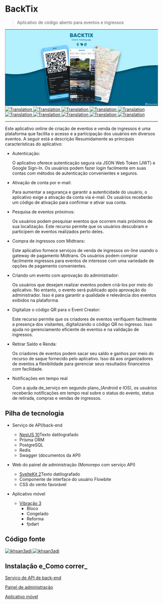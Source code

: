 # BackTix

> Aplicativo de código aberto para eventos e ingressos

<img src="assets/social_preview.png">

<a href="./README.md">
  <img alt="Translation" src="https://img.shields.io/badge/Bahasa_Indonesia-blue?style=for-the-badge&logo=googletranslate&logoColor=blue&labelColor=white">
</a>
<a href="./README.en.md">
  <img alt="Translation" src="https://img.shields.io/badge/English-blue?style=for-the-badge&logo=googletranslate&logoColor=blue&labelColor=white">
</a>
<a href="./README.zh-CN.md">
  <img alt="Translation" src="https://img.shields.io/badge/简体中文-blue?style=for-the-badge&logo=googletranslate&logoColor=blue&labelColor=white">
</a>
<a href="./README.ja.md">
  <img alt="Translation" src="https://img.shields.io/badge/日本語-blue?style=for-the-badge&logo=googletranslate&logoColor=blue&labelColor=white">
</a>
<a href="./README.ar.md">
  <img alt="Translation" src="https://img.shields.io/badge/Arabic_عربي-blue?style=for-the-badge&logo=googletranslate&logoColor=blue&labelColor=white">
</a>
<a href="./README.pt.md">
  <img alt="Translation" src="https://img.shields.io/badge/Português-blue?style=for-the-badge&logo=googletranslate&logoColor=blue&labelColor=white">
</a>
<a href="./README.es.md">
  <img alt="Translation" src="https://img.shields.io/badge/Español-blue?style=for-the-badge&logo=googletranslate&logoColor=blue&labelColor=white">
</a>
<a href="./README.fr.md">
  <img alt="Translation" src="https://img.shields.io/badge/Français-blue?style=for-the-badge&logo=googletranslate&logoColor=blue&labelColor=white">
</a>
<a href="./README.vi.md">
  <img alt="Translation" src="https://img.shields.io/badge/Tiếng_Việt-blue?style=for-the-badge&logo=googletranslate&logoColor=blue&labelColor=white">
</a>
<a href="./README.hi.md">
  <img alt="Translation" src="https://img.shields.io/badge/Hindi_हिंदी-blue?style=for-the-badge&logo=googletranslate&logoColor=blue&labelColor=white">
</a>

* * *

Este aplicativo online de criação de eventos e venda de ingressos é uma plataforma que facilita o acesso e a participação dos usuários em diversos eventos. A seguir está a descrição
Resumidamente as principais características do aplicativo:

-   Autenticação:

    O aplicativo oferece autenticação segura via JSON Web Token (JWT) e Google Sign-In. Os usuários podem fazer login facilmente em suas contas com métodos de autenticação convenientes e seguros.

-   Ativação de conta por e-mail:

    Para aumentar a segurança e garantir a autenticidade do usuário, o aplicativo exige a ativação da conta via e-mail. Os usuários receberão um código de ativação para confirmar e ativar sua conta.

-   Pesquisa de eventos próximos:

    Os usuários podem pesquisar eventos que ocorrem mais próximos de sua localização. Este recurso permite que os usuários descubram e participem de eventos realizados perto deles.

-   Compra de ingressos com Midtrans:

    Este aplicativo fornece serviços de venda de ingressos on-line usando o gateway de pagamento Midtrans. Os usuários podem comprar facilmente ingressos para eventos de interesse com uma variedade de opções de pagamento convenientes.

-   Criando um evento com aprovação do administrador:

    Os usuários que desejam realizar eventos podem criá-los por meio do aplicativo. No entanto, o evento será publicado após aprovação do administrador. Isso é para garantir a qualidade e relevância dos eventos exibidos na plataforma.

-   Digitalize o código QR para o Event Creator:

    Este recurso permite que os criadores de eventos verifiquem facilmente a presença dos visitantes, digitalizando o código QR no ingresso. Isso ajuda no gerenciamento eficiente de eventos e na validação de ingressos.

-   Retirar Saldo e Renda:

    Os criadores de eventos podem sacar seu saldo e ganhos por meio do recurso de saque fornecido pelo aplicativo. Isso dá aos organizadores de eventos a flexibilidade para gerenciar seus resultados financeiros com facilidade.

-   Notificações em tempo real

    Com a ajuda de_serviço em segundo plano_(Android e IOS), os usuários receberão notificações em tempo real sobre o status do evento, status de retirada, compras e vendas de ingressos.

## Pilha de tecnologia

-   Serviço de API/back-end

    -   [NestJS 10](https://nestjs.com/)Texto datilografado
    -   Prisma ORM
    -   PostgreSQL
    -   Redis
    -   Swagger (documentos da API)

-   Web do painel de administração (Monorepo com serviço API)

    -   [SvelteKit 2](https://kit.svelte.dev/)Texto datilografado
    -   Componente de interface do usuário Flowbite
    -   CSS do vento favorável

-   Aplicativo móvel

    -   [Vibração 3](https://flutter.dev/)
        -   Bloco
        -   Congelado
        -   Reforma
        -   fpdart

## Código fonte

<a href="https://github.com/ikhsan3adi/backtix-app">
  <img height='25em' src="https://img.shields.io/badge/BackTix_App-027DFD?style=for-the-badge&logo=github&logoColor=white" title="ikhsan3adi" />
</a>

<a href="https://github.com/ikhsan3adi/backtix-service">
  <img height='25em' src="https://img.shields.io/badge/BackTix_Api_Service & Admin panel-ea2845?style=for-the-badge&logo=github&logoColor=white" title="ikhsan3adi" />
</a>

## Instalação e_Como correr_

[Serviço de API de back-end](docs/api-service.md)

[Painel de administração](docs/admin-panel.md)

[Aplicativo móvel](docs/mobile-app.md)
